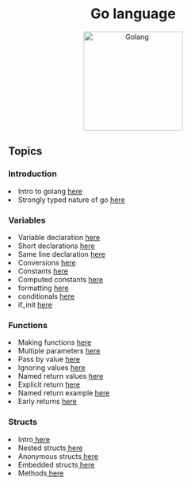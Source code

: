 <h1 align="center">Go language</h1>
<p align="center">
  <img width="200" height="200" alt="Golang" src="https://github.com/user-attachments/assets/3af5a447-b3a6-4901-8a87-72ec388ab70b" />
</p>

## Topics

### Introduction
<li>Intro to golang <a href="https://github.com/neelkumar01/code-odyssey/blob/main/Golang/files/01-introduction/1-intro/code.go">here</a></li>
<li>Strongly typed nature of go <a href="https://github.com/neelkumar01/code-odyssey/blob/main/Golang/files/01-introduction/2-typing/code.go">here</a></li>

### Variables
<li>Variable declaration <a href="https://github.com/neelkumar01/code-odyssey/blob/main/Golang/files/02-variables/1-variable_declaration/code.go">here</a></li>
<li>Short declarations <a href="https://github.com/neelkumar01/code-odyssey/blob/main/Golang/files/02-variables/2-short_variables/code.go">here</a></li>
<li>Same line declaration <a href="https://github.com/neelkumar01/code-odyssey/blob/main/Golang/files/02-variables/3-same_line_declaration/code.go">here</a></li>
<li>Conversions <a href="https://github.com/neelkumar01/code-odyssey/blob/main/Golang/files/02-variables/4-conversion/code.go">here</a></li>
<li>Constants <a href="https://github.com/neelkumar01/code-odyssey/blob/main/Golang/files/02-variables/5-constants/code.go">here</a></li>
<li>Computed constants <a href="https://github.com/neelkumar01/code-odyssey/blob/main/Golang/files/02-variables/6-computed_const/code.go">here</a></li>
<li>formatting <a href="https://github.com/neelkumar01/code-odyssey/blob/main/Golang/files/02-variables/7-formatting/code.go">here</a></li>
<li>conditionals <a href="https://github.com/neelkumar01/code-odyssey/blob/main/Golang/files/02-variables/8-conditionals/code.go">here</a></li>
<li>if_init <a href="https://github.com/neelkumar01/code-odyssey/blob/main/Golang/files/02-variables/9-if_init/code.go">here</a></li>

### Functions
<li>Making functions <a href="https://github.com/neelkumar01/code-odyssey/blob/main/Golang/files/03-functions/1-making_functions/code.go">here</a></li>
<li>Multiple parameters <a href="https://github.com/neelkumar01/code-odyssey/blob/main/Golang/files/03-functions/2-multiple_parameters/code.go">here</a></li>
<li>Pass by value <a href="https://github.com/neelkumar01/code-odyssey/blob/main/Golang/files/03-functions/3-pass_by_value/code.go">here</a></li>
<li>Ignoring values <a href="https://github.com/neelkumar01/code-odyssey/blob/main/Golang/files/03-functions/4-ignoring_values/code.go">here</a></li>
<li>Named return values <a href="https://github.com/neelkumar01/code-odyssey/blob/main/Golang/files/03-functions/5-named_return_values/code.go">here</a></li>
<li>Explicit return <a href="https://github.com/neelkumar01/code-odyssey/blob/main/Golang/files/03-functions/6-explicit_return/code.go">here</a></li>
<li>Named return example <a href="https://github.com/neelkumar01/code-odyssey/blob/main/Golang/files/03-functions/7-named_return_example/code.go">here</a></li>
<li>Early returns <a href="https://github.com/neelkumar01/code-odyssey/blob/main/Golang/files/03-functions/8-early_returns/code.go">here</a></li>

### Structs
<li>Intro<a href="https://github.com/neelkumar01/code-odyssey/blob/main/Golang/files/04-structs/1-intro/code.go"> here</a></li>
<li>Nested structs<a href="https://github.com/neelkumar01/code-odyssey/blob/main/Golang/files/04-structs/2-nested_structs/code.go"> here</a></li>
<li>Anonymous structs<a href="https://github.com/neelkumar01/code-odyssey/blob/main/Golang/files/04-structs/3-anonymous_struct/code.go"> here</a></li>
<li>Embedded structs<a href="https://github.com/neelkumar01/code-odyssey/blob/main/Golang/files/04-structs/4-embedded_struct/code.go"> here</a></li>
<li>Methods<a href="https://github.com/neelkumar01/code-odyssey/blob/main/Golang/files/04-structs/5-methods/code.go"> here</a></li>
